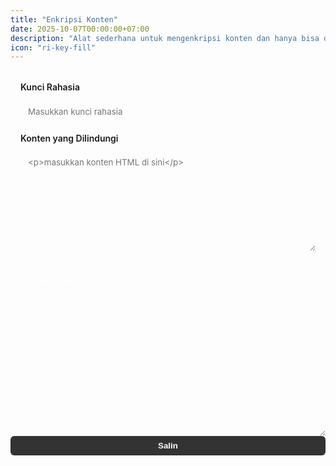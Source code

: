 ```yaml
---
title: "Enkripsi Konten"
date: 2025-10-07T00:00:00+07:00
description: "Alat sederhana untuk mengenkripsi konten dan hanya bisa dilihat dengan kunci yang benar"
icon: "ri-key-fill"
---
```


<style>
/* Tool-specific styling (uses theme variables from main.css) */
#form_hash{
    max-width:900px;
    margin:1rem 0;
    display:flex;
    flex-direction:column;
    gap:1rem;
    padding:1rem;
    border-radius:8px;
    border:1px solid var(--border-color);
    background:var(--bg-secondary);
    box-shadow:var(--shadow-sm);
}

#form_hash label{
    display:block;
    color:var(--text-secondary);
    font-weight:600;
    margin-bottom:0.25rem;
}

#form_hash input[type="text"],
#form_hash textarea,
#resultEncrypt{
    width:100%;
    padding:0.65rem 0.75rem;
    border-radius:6px;
    border:1px solid var(--border-color);
    background:var(--bg-primary);
    color:var(--text-primary);
    font-family:var(--font-family);
    box-shadow:none;
}

#form_hash textarea{min-height:160px;resize:vertical}

#form_hash button[type="submit"]{
    display:inline-block;
    padding:0.5rem 1rem;
    border-radius:8px;
    background:var(--accent-primary);
    color:var(--text-primary);
    color:#fff;
    border:none;
    cursor:pointer;
    font-weight:700;
    box-shadow:var(--shadow-sm);
}

#form_hash button[type="submit"]:hover{opacity:0.95;transform:translateY(-1px)}

#resultEncrypt{min-height:160px;margin-top:1rem;white-space:pre-wrap;word-break:break-word}

/* Slight spacing for form groups */
#form_hash > div{display:flex;flex-direction:column;gap:0.5rem}

/* Make inline code-looking areas readable in result */
#resultEncrypt{font-family:var(--font-mono);font-size:0.95rem}

/* Small responsive tweak */
@media (max-width:640px){
    #form_hash{padding:0.75rem}
    #form_hash button[type="submit"]{width:100%}
}
</style>

<style>
/* Styles for result container and copy controls */
#resultEncrypt{flex:1;min-height:160px;max-width:100%;}

.result-row{display:block;gap:0.5rem;align-items:flex-start}
.result-controls{display:flex;flex-direction:column;gap:0.5rem}
.copy-status{font-size:0.85rem;color:var(--text-secondary);display:block;padding-top:0.25rem;min-height:1.2em}

#copyResult{
    padding:0.45rem 0.6rem;
    border-radius:6px;
    background:var(--accent-secondary, #333);
    color:var(--text-on-accent, #fff);
    border:1px solid rgba(0,0,0,0.06);
    cursor:pointer;
    font-weight:600;
}

#copyResult:hover{opacity:0.95;transform:translateY(-1px)}

/* make the result area and controls stack on small screens */
@media (max-width:640px){
    #resultEncrypt{min-height:140px}
    #copyResult{width:100%}
    #copyResult:hover{transform:none}
    .result-row{flex-direction:column}
}
</style>

<form id="form_hash">

<div>
        <label for="secret key">Kunci Rahasia</label>
        <input type="text" id="key" placeholder="Masukkan kunci rahasia">
</div>

<div>
        <label for="content">Konten yang Dilindungi</label>
        <textarea id="content" placeholder="<p>masukkan konten HTML di sini</p>" rows="5"></textarea>
</div>

<button type="submit">Buat Snippet</button>

</form>

<div class="result-row">
    <textarea readonly onclick="this.select()" rows="8" id="resultEncrypt" aria-label="Hasil Enkripsi"></textarea>
    <div class="result-controls">
        <button id="copyResult" type="button">Salin</button>
        <span id="copyStatus" class="copy-status"></span>
    </div>
</div>

<script src="https://cdnjs.cloudflare.com/ajax/libs/crypto-js/3.1.9-1/crypto-js.js"></script>
<script>

    /**
     * Credit
     * https://github.com/robinmoisson/staticrypt
     */ 
    function hashFormatEncrypt(key) {
        var salt = CryptoJS.lib.WordArray.random(128 / 8).toString();

        var hashKey = CryptoJS.PBKDF2(key, salt, {
            keySize: 256 / 32,
            iterations: 1000
        });

        return {
            salt: salt,
            hashKey: hashKey.toString(),
        };
    }    

    function encrypt(msg, key) {
        var iv = CryptoJS.lib.WordArray.random(128 / 8);

        var encrypted = CryptoJS.AES.encrypt(msg, key, {
            iv: iv,
            padding: CryptoJS.pad.Pkcs7,
            mode: CryptoJS.mode.CBC
        });
        return iv.toString() + encrypted.toString();
    }      

    document.getElementById('form_hash').addEventListener('submit', function (e) {

        e.preventDefault();

        let content = document.getElementById('content').value,
        key = document.getElementById('key').value;

        var goHash = hashFormatEncrypt(key),
        hashKey = goHash.hashKey,
        salt = goHash.salt;

        var encrypted = encrypt(content, hashKey),
        hmac = CryptoJS.HmacSHA256(encrypted, CryptoJS.SHA256(hashKey).toString()).toString(),
        encryptedMsg = hmac + encrypted;        

        // console.info(hmac);
        // console.info(encryptedMsg);
        // console.info(salt);        

// generate html (form unlock)
var formUnlock = `<style>#form_hash{display:flex;flex-direction:column;gap:20px}#key{padding:15px;border:2px solid #e0e0e0;border-radius:8px;font-size:16px;width:100%;box-sizing:border-box;transition:border-color .3s,box-shadow .3s}#key:focus{border-color:#007bff;outline:0;box-shadow:0 0 0 3px rgba(0,123,255,.2)}input[type=submit]{background-color:#007bff;color:#fff;padding:15px;border:none;border-radius:8px;cursor:pointer;font-size:18px;font-weight:700;letter-spacing:1px;transition:background-color .3s,transform .1s;box-shadow:0 5px 15px rgba(0,123,255,.3)}input[type=submit]:hover{background-color:#0056b3}input[type=submit]:active{transform:scale(.98)}</style>
<div id=resultDecrypt><form id=form_hash><input autofocus id=key name=password placeholder="Masukan Kunci"> <input type=submit value=Buka></form></div>
<script src="https://cdnjs.cloudflare.com/ajax/libs/crypto-js/3.1.9-1/crypto-js.js"></scr${'i'}pt>
<script>
function hashFormatDecrypt(t,e){return CryptoJS.PBKDF2(t,e,{keySize:8,iterations:1e3}).toString()}function decrypt(t,e){var r=e.substring(0,64),n=e.substring(64);return CryptoJS.HmacSHA256(n,CryptoJS.SHA256(t).toString()).toString()===r&&decryptMsg(n,t)}function decryptMsg(t,e){var r=CryptoJS.enc.Hex.parse(t.substr(0,32)),n=t.substring(32);return CryptoJS.AES.decrypt(n,e,{iv:r,padding:CryptoJS.pad.Pkcs7,mode:CryptoJS.mode.CBC}).toString(CryptoJS.enc.Utf8)}document.getElementById("form_hash").addEventListener("submit",function(t){t.preventDefault();var e,r=hashFormatDecrypt(document.getElementById("key").value,"${salt}"),n=decrypt(r,"${encryptedMsg}");n?document.getElementById("resultDecrypt").innerHTML=n:alert("password salah!")});    
</scr${'i'}pt>
`;
document.getElementById('resultEncrypt').textContent = formUnlock;       
// reset copy status
var copyStatus = document.getElementById('copyStatus');
if(copyStatus) copyStatus.textContent = '';
    });
</script>

<script>
// copy button handler
document.getElementById('copyResult').addEventListener('click', function (){
    var txt = document.getElementById('resultEncrypt');
    var status = document.getElementById('copyStatus');
    if (!txt) return;
    try{
        txt.select();
        var successful = document.execCommand('copy');
        if(successful){
            if(status) status.textContent = 'Tersalin ke clipboard';
        }else{
            if(status) status.textContent = 'Gagal menyalin';
        }
    }catch(err){
        // Fallback: modern async clipboard API
        if(navigator.clipboard){
            navigator.clipboard.writeText(txt.value).then(function(){
                if(status) status.textContent = 'Tersalin ke clipboard';
            }, function(){
                if(status) status.textContent = 'Gagal menyalin';
            });
        }else{
            if(status) status.textContent = 'Gagal menyalin';
        }
    }
    // clear status after 3s
    if(status){
        setTimeout(function(){status.textContent='';},3000);
    }
});
</script>